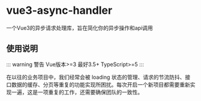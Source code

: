 # vue3-async-handler

一个Vue3的异步请求处理库，旨在简化你的异步操作和api调用

## 使用说明
::: warning 警告
Vue版本>=3 最好3.5+ TypeScript>=5
:::

在以往的业务项目中，我们经常会被 loading 状态的管理、请求的节流防抖、接口数据的缓存、分页等重复的功能实现所困扰。每次开启一个新项目都需要重新实现一遍，这是一项重复的工作，还需要确保团队的一致性。

